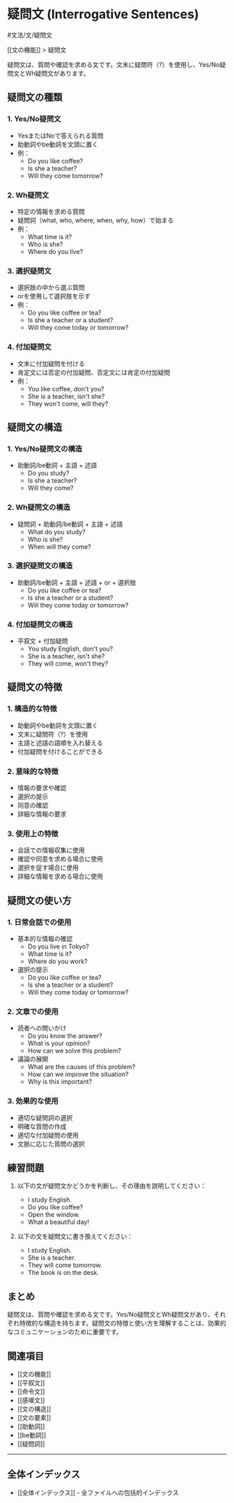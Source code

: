 ﻿# 疑問文 (Interrogative Sentences)

#文法/文/疑問文

[[文の機能]] > 疑問文

疑問文は、質問や確認を求める文です。文末に疑問符（?）を使用し、Yes/No疑問文とWh疑問文があります。

## 疑問文の種類

### 1. Yes/No疑問文
- YesまたはNoで答えられる質問
- 助動詞やbe動詞を文頭に置く
- 例：
  - Do you like coffee?
  - Is she a teacher?
  - Will they come tomorrow?

### 2. Wh疑問文
- 特定の情報を求める質問
- 疑問詞（what, who, where, when, why, how）で始まる
- 例：
  - What time is it?
  - Who is she?
  - Where do you live?

### 3. 選択疑問文
- 選択肢の中から選ぶ質問
- orを使用して選択肢を示す
- 例：
  - Do you like coffee or tea?
  - Is she a teacher or a student?
  - Will they come today or tomorrow?

### 4. 付加疑問文
- 文末に付加疑問を付ける
- 肯定文には否定の付加疑問、否定文には肯定の付加疑問
- 例：
  - You like coffee, don't you?
  - She is a teacher, isn't she?
  - They won't come, will they?

## 疑問文の構造

### 1. Yes/No疑問文の構造
- 助動詞/be動詞 + 主語 + 述語
  - Do you study?
  - Is she a teacher?
  - Will they come?

### 2. Wh疑問文の構造
- 疑問詞 + 助動詞/be動詞 + 主語 + 述語
  - What do you study?
  - Who is she?
  - When will they come?

### 3. 選択疑問文の構造
- 助動詞/be動詞 + 主語 + 述語 + or + 選択肢
  - Do you like coffee or tea?
  - Is she a teacher or a student?
  - Will they come today or tomorrow?

### 4. 付加疑問文の構造
- 平叙文 + 付加疑問
  - You study English, don't you?
  - She is a teacher, isn't she?
  - They will come, won't they?

## 疑問文の特徴

### 1. 構造的な特徴
- 助動詞やbe動詞を文頭に置く
- 文末に疑問符（?）を使用
- 主語と述語の語順を入れ替える
- 付加疑問を付けることができる

### 2. 意味的な特徴
- 情報の要求や確認
- 選択の提示
- 同意の確認
- 詳細な情報の要求

### 3. 使用上の特徴
- 会話での情報収集に使用
- 確認や同意を求める場合に使用
- 選択を促す場合に使用
- 詳細な情報を求める場合に使用

## 疑問文の使い方

### 1. 日常会話での使用
- 基本的な情報の確認
  - Do you live in Tokyo?
  - What time is it?
  - Where do you work?
- 選択の提示
  - Do you like coffee or tea?
  - Is she a teacher or a student?
  - Will they come today or tomorrow?

### 2. 文章での使用
- 読者への問いかけ
  - Do you know the answer?
  - What is your opinion?
  - How can we solve this problem?
- 議論の展開
  - What are the causes of this problem?
  - How can we improve the situation?
  - Why is this important?

### 3. 効果的な使用
- 適切な疑問詞の選択
- 明確な質問の作成
- 適切な付加疑問の使用
- 文脈に応じた質問の選択

## 練習問題
1. 以下の文が疑問文かどうかを判断し、その理由を説明してください：
   - I study English.
   - Do you like coffee?
   - Open the window.
   - What a beautiful day!

2. 以下の文を疑問文に書き換えてください：
   - I study English.
   - She is a teacher.
   - They will come tomorrow.
   - The book is on the desk.

## まとめ
疑問文は、質問や確認を求める文です。Yes/No疑問文とWh疑問文があり、それぞれ特徴的な構造を持ちます。疑問文の特徴と使い方を理解することは、効果的なコミュニケーションのために重要です。

## 関連項目
- [[文の機能]]
- [[平叙文]]
- [[命令文]]
- [[感嘆文]]
- [[文の構造]]
- [[文の要素]]
- [[助動詞]]
- [[be動詞]]
- [[疑問詞]]

---

## 全体インデックス
- [[全体インデックス]] - 全ファイルへの包括的インデックス 